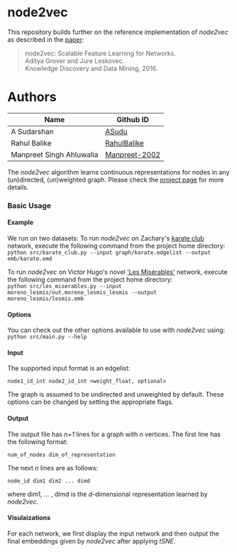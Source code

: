 # node2vec

This repository builds further on the reference implementation of *node2vec* as described in the [paper](https://arxiv.org/abs/1607.00653):<br>
> node2vec: Scalable Feature Learning for Networks.<br>
> Aditya Grover and Jure Leskovec.<br>
> Knowledge Discovery and Data Mining, 2016.<br>
> <Insert paper link>

# Authors

| Name | Github ID |
| --- | ----------- |
| A Sudarshan |[ASudu](https://github.com/ASudu) |
| Rahul Balike | [RahulBalike](https://github.com/RahulBalike)|
| Manpreet Singh Ahluwalia | [Manpreet-2002](https://github.com/Manpreet-2002)|

The *node2vec* algorithm learns continuous representations for nodes in any (un)directed, (un)weighted graph. Please check the [project page](https://snap.stanford.edu/node2vec/) for more details. 

### Basic Usage

#### Example
We run on two datasets:
To run *node2vec* on Zachary's [karate club](http://konect.cc/networks/ucidata-zachary/) network, execute the following command from the project home directory:<br/>
	``python src/karate_club.py --input graph/karate.edgelist --output emb/karate.emd``

To run *node2vec* on Victor Hugo's novel ['Les Misérables'](http://konect.cc/networks/moreno_lesmis/) network, execute the following command from the project home directory:<br/>
	``python src/les_miserables.py --input moreno_lesmis/out.moreno_lesmis_lesmis --output moreno_lesmis/lesmis.emb``

#### Options
You can check out the other options available to use with *node2vec* using:<br/>
	``python src/main.py --help``

#### Input
The supported input format is an edgelist:

	node1_id_int node2_id_int <weight_float, optional>
		
The graph is assumed to be undirected and unweighted by default. These options can be changed by setting the appropriate flags.

#### Output
The output file has *n+1* lines for a graph with *n* vertices. 
The first line has the following format:

	num_of_nodes dim_of_representation

The next *n* lines are as follows:
	
	node_id dim1 dim2 ... dimd

where dim1, ... , dimd is the *d*-dimensional representation learned by *node2vec*.

#### Visulaizations
For each network, we first display the input network and then output the final embeddings given by *node2vec* after applying *tSNE*.
